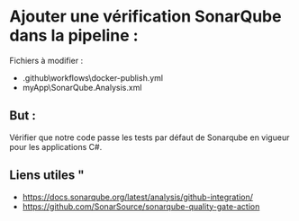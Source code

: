 # Ajouter une vérification SonarQube dans la pipeline :

Fichiers à modifier :
- .github\workflows\docker-publish.yml
- myApp\SonarQube.Analysis.xml

## But : 
Vérifier que notre code passe les tests par défaut de Sonarqube en vigueur pour les applications C#.

## Liens utiles "
- https://docs.sonarqube.org/latest/analysis/github-integration/
- https://github.com/SonarSource/sonarqube-quality-gate-action